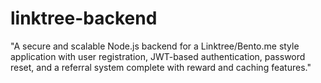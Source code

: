 # linktree-backend
"A secure and scalable Node.js backend for a Linktree/Bento.me style application with user registration, JWT-based authentication, password reset, and a referral system complete with reward and caching features."

